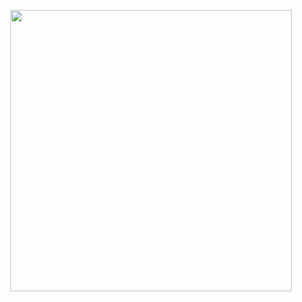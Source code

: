 <p align="center">
  <img src="https://github.com/user-attachments/assets/82ae90a3-df52-48a9-9e43-1c8c4f5ceeb9" height="auto" width="450px" />
</p>
